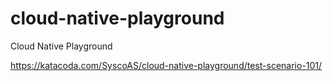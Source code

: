 # cloud-native-playground
Cloud Native Playground

https://katacoda.com/SyscoAS/cloud-native-playground/test-scenario-101/
